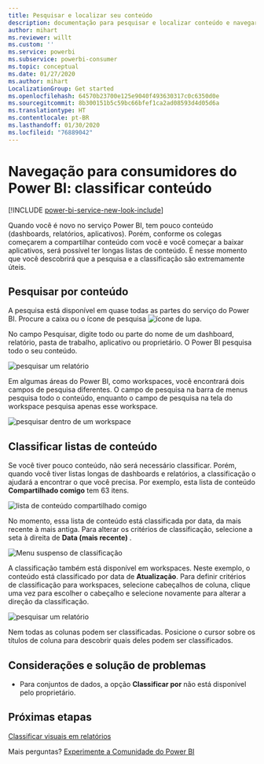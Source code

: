 ```yaml
---
title: Pesquisar e localizar seu conteúdo
description: documentação para pesquisar e localizar conteúdo e navegar por ele no serviço do Power BI
author: mihart
ms.reviewer: willt
ms.custom: ''
ms.service: powerbi
ms.subservice: powerbi-consumer
ms.topic: conceptual
ms.date: 01/27/2020
ms.author: mihart
LocalizationGroup: Get started
ms.openlocfilehash: 64570b23700e125e9040f493630317c0c6350d0e
ms.sourcegitcommit: 8b300151b5c59bc66bfef1ca2ad08593d4d05d6a
ms.translationtype: HT
ms.contentlocale: pt-BR
ms.lasthandoff: 01/30/2020
ms.locfileid: "76889042"
---
```

# <a name="navigation-for-power-bi-consumers-sorting-content"></a>Navegação para consumidores do Power BI: classificar conteúdo


[!INCLUDE [power-bi-service-new-look-include](../includes/power-bi-service-new-look-include.md)]


Quando você é novo no serviço Power BI, tem pouco conteúdo (dashboards, relatórios, aplicativos). Porém, conforme os colegas começarem a compartilhar conteúdo com você e você começar a baixar aplicativos, será possível ter longas listas de conteúdo. É nesse momento que você descobrirá que a pesquisa e a classificação são extremamente úteis.

## <a name="searching-for-content"></a>Pesquisar por conteúdo
 A pesquisa está disponível em quase todas as partes do serviço do Power BI. Procure a caixa ou o ícone de pesquisa ![ícone de lupa](./media/end-user-search-sort/power-bi-search-icon.png).

 No campo Pesquisar, digite todo ou parte do nome de um dashboard, relatório, pasta de trabalho, aplicativo ou proprietário. O Power BI pesquisa todo o seu conteúdo. 

 ![pesquisar um relatório](./media/end-user-search-sort/power-bi-search-field.png) 

 Em algumas áreas do Power BI, como workspaces, você encontrará dois campos de pesquisa diferentes. O campo de pesquisa na barra de menus pesquisa todo o conteúdo, enquanto o campo de pesquisa na tela do workspace pesquisa apenas esse workspace.

 ![pesquisar dentro de um workspace](./media/end-user-search-sort/power-bi-search-fields.png) 

## <a name="sorting-content-lists"></a>Classificar listas de conteúdo

Se você tiver pouco conteúdo, não será necessário classificar.  Porém, quando você tiver listas longas de dashboards e relatórios, a classificação o ajudará a encontrar o que você precisa. Por exemplo, esta lista de conteúdo **Compartilhado comigo** tem 63 itens. 

![lista de conteúdo compartilhado comigo](./media/end-user-search-sort/power-bi-long-lists.png)

No momento, essa lista de conteúdo está classificada por data, da mais recente à mais antiga. Para alterar os critérios de classificação, selecione a seta à direita de **Data (mais recente)** .

![Menu suspenso de classificação](./media/end-user-search-sort/power-bi-sort-date.png)


A classificação também está disponível em workspaces. Neste exemplo, o conteúdo está classificado por data de **Atualização**. Para definir critérios de classificação para workspaces, selecione cabeçalhos de coluna, clique uma vez para escolher o cabeçalho e selecione novamente para alterar a direção da classificação. 

![pesquisar um relatório](./media/end-user-search-sort/power-bi-workspace-sort.png)

Nem todas as colunas podem ser classificadas. Posicione o cursor sobre os títulos de coluna para descobrir quais deles podem ser classificados.


## <a name="considerations-and-troubleshooting"></a>Considerações e solução de problemas
* Para conjuntos de dados, a opção **Classificar por** não está disponível pelo proprietário.

## <a name="next-steps"></a>Próximas etapas
[Classificar visuais em relatórios](end-user-change-sort.md)

Mais perguntas? [Experimente a Comunidade do Power BI](https://community.powerbi.com/)
